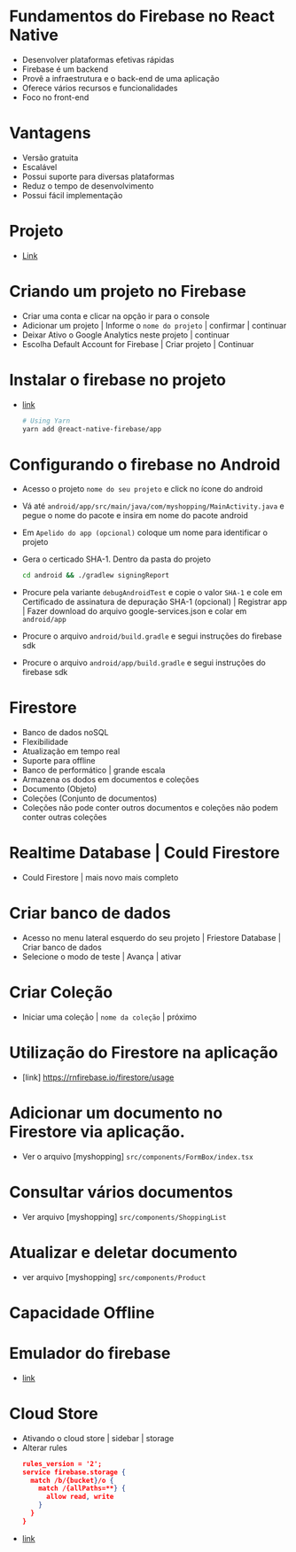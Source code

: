 # Fundamentos do Firebase no React Native

- Desenvolver plataformas efetivas rápidas
- Firebase é um backend
- Provê a infraestrutura e o back-end de uma aplicação
- Oferece vários recursos e funcionalidades
- Foco no front-end

# Vantagens

- Versão gratuita
- Escalável
- Possui suporte para diversas plataformas
- Reduz o tempo de desenvolvimento
- Possui fácil implementação

# Projeto

- [Link](https://github.com/rocketseat-education/myshopping-rn-ignite.git)

# Criando um projeto no Firebase

- Criar uma conta e clicar na opção ir para o console
- Adicionar um projeto | Informe o `nome do projeto` | confirmar | continuar
- Deixar Ativo o Google Analytics neste projeto | continuar
- Escolha Default Account for Firebase | Criar projeto | Continuar

# Instalar o firebase no projeto

- [link](https://rnfirebase.io/)

  ```bash
  # Using Yarn
  yarn add @react-native-firebase/app
  ```

# Configurando o firebase no Android

- Acesso o projeto `nome do seu projeto` e click no ícone do android
- Vá até `android/app/src/main/java/com/myshopping/MainActivity.java` e pegue o nome do pacote e insira em nome do pacote android
- Em `Apelido do app (opcional)` coloque um nome para identificar o projeto
- Gera o certicado SHA-1. Dentro da pasta do projeto
  ```bash
  cd android && ./gradlew signingReport
  ```
- Procure pela variante `debugAndroidTest` e copie o valor `SHA-1` e cole em Certificado de assinatura de depuração SHA-1 (opcional) | Registrar app | Fazer download do arquivo google-services.json e colar em `android/app`

- Procure o arquivo `android/build.gradle` e segui instruções do firebase sdk

- Procure o arquivo `android/app/build.gradle` e segui instruções do firebase sdk

# Firestore

- Banco de dados noSQL
- Flexibilidade
- Atualização em tempo real
- Suporte para offline
- Banco de performático | grande escala
- Armazena os dodos em documentos e coleções
- Documento (Objeto)
- Coleções (Conjunto de documentos)
- Coleções não pode conter outros documentos e coleções não podem conter outras coleções

# Realtime Database | Could Firestore

- Could Firestore | mais novo mais completo

# Criar banco de dados

- Acesso no menu lateral esquerdo do seu projeto | Friestore Database | Criar banco de dados
- Selecione o modo de teste | Avança | ativar

# Criar Coleção

- Iniciar uma coleção | `nome da coleção` | próximo

# Utilização do Firestore na aplicação

- [link] https://rnfirebase.io/firestore/usage

# Adicionar um documento no Firestore via aplicação.

- Ver o arquivo [myshopping] `src/components/FormBox/index.tsx`

# Consultar vários documentos

- Ver arquivo [myshopping] `src/components/ShoppingList`

# Atualizar e deletar documento

- ver arquivo [myshopping] `src/components/Product`

# Capacidade Offline

# Emulador do firebase

- [link](https://rnfirebase.io/firestore/emulator)

# Cloud Store

- Ativando o cloud store | sidebar | storage
- Alterar rules
  ```json
  rules_version = '2';
  service firebase.storage {
    match /b/{bucket}/o {
      match /{allPaths=**} {
        allow read, write
      }
    }
  }
  ```
- [link](https://rnfirebase.io/storage/usage)
